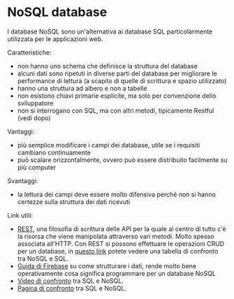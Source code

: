 # NoSQL database

I database NoSQL sono un'alternativa ai database SQL particolarmente utilizzata per le applicazioni web.

Caratteristiche:
- non hanno uno schema che definisce la struttura del database
- alcuni dati sono ripetuti in diverse parti del database per migliorare le performance di lettura (a scapito di quelle di scrittura e spazio utilizzato)
- hanno una struttura ad albero e non a tabelle
- non esistono chiavi primarie esplicite, ma solo per convenzione dello sviluppatore
- non si interrogano con SQL, ma con altri metodi, tipicamente Restful (vedi dopo)

Vantaggi:
- più semplice modificare i campi dei database, utile se i requisiti cambiano continuamente
- può scalare orizzontalmente, ovvero può essere distribuito facilmente su più computer

Svantaggi:
- la lettura dei campi deve essere molto difensiva perché non si hanno certezze sulla struttura dei dati ricevuti

Link utili:
- [REST](https://it.wikipedia.org/wiki/Representational_State_Transfer), una filosofia di scrittura delle API per la quale al centro di tutto c'è la risorsa che viene manipolata attraverso vari metodi. Molto spesso associata all'HTTP. Con REST si possono effettuare le operazioni CRUD per un database, in [questo link](https://en.wikipedia.org/wiki/Create,_read,_update_and_delete) potete vedere una tabella di confronto tra NoSQL e SQL.
- [Guida di Firebase](https://firebase.google.com/docs/database/rest/structure-data) su come strutturare i dati, rende molto bene operativamente cosa significa programmare per un database NoSQL
- [Video di confronto](https://www.youtube.com/watch?v=v_hR4K4auoQ&t=593s) tra SQL e NoSQL.
- [Pagina di confronto](https://www.sitepoint.com/sql-vs-nosql-differences/) tra SQL e NoSQL.
